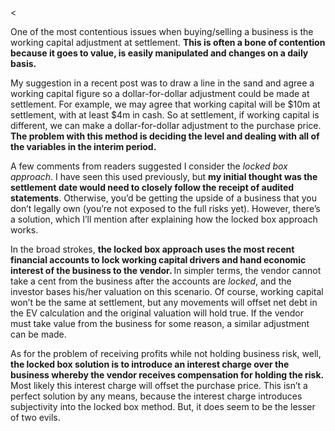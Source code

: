 <<p>One of the most contentious issues when buying/selling a business is the working capital adjustment at settlement. <strong>This is often a bone of contention because it goes to value, is easily manipulated and changes on a daily basis.</strong></p><p>My suggestion in a recent post was to draw a line in the sand and agree a working capital figure so a dollar-for-dollar adjustment could be made at settlement. For example, we may agree that working capital will be $10m at settlement, with at least $4m in cash. So at settlement, if working capital is different, we can make a dollar-for-dollar adjustment to the purchase price. <strong>The problem with this method is deciding the level and dealing with all of the variables in the interim period.</strong></p><p>A few comments from readers suggested I consider the <em>locked box approach</em>. I have seen this used previously, but <strong>my initial thought was the settlement date would need to closely follow the receipt of audited statements</strong>. Otherwise, you&#8217;d be getting the upside of a business that you don&#8217;t legally own (you&#8217;re not exposed to the full risks yet). However, there&#8217;s a solution, which I&#8217;ll mention after explaining how the locked box approach works.</p><p>In the broad strokes, <strong>the locked box approach uses the most recent financial accounts to lock working capital drivers and hand economic interest of the business to the vendor. </strong>In simpler terms, the vendor cannot take a cent from the business after the accounts are <em>locked</em>, and the investor bases his/her valuation on this scenario. Of course, working capital won&#8217;t be the same at settlement, but any movements will offset net debt in the EV calculation and the original valuation will hold true. If the vendor must take value from the business for some reason, a similar adjustment can be made.</p><p>As for the problem of receiving profits while not holding business risk, well, <strong>the locked box solution is to introduce an interest charge over the business whereby the vendor receives compensation for holding the risk.</strong> Most likely this interest charge will offset the purchase price. This isn&#8217;t a perfect solution by any means, because the interest charge introduces subjectivity into the locked box method. But, it does seem to be the lesser of two evils.</p>
